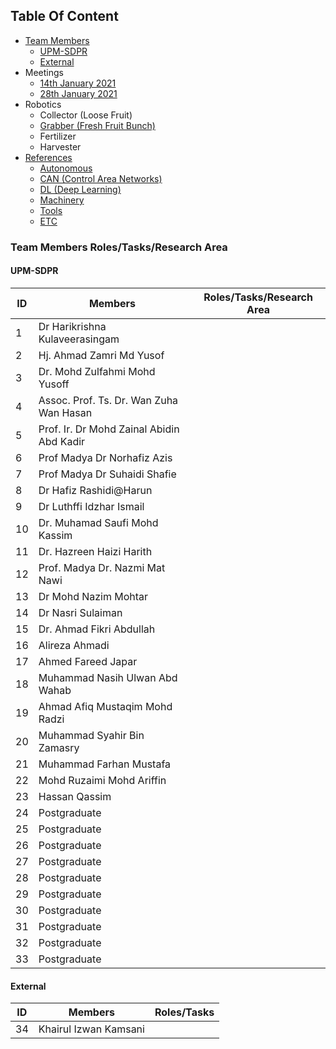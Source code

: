 ## Table Of Content
- [Team Members](https://github.com/KhairulIzwan/UPM-SDPR/blob/main/teams.md#team-members-rolestasksresearch-area)
	- [UPM-SDPR](https://github.com/KhairulIzwan/UPM-SDPR/blob/main/teams.md#upm-sdpr)
	- [External](https://github.com/KhairulIzwan/UPM-SDPR/blob/main/teams.md#external)
- Meetings
	- [14th January 2021](https://github.com/KhairulIzwan/UPM-SDPR/blob/main/materials/meetings/first/meet.md#meeting-no-1-14th-january-2021)
	- [28th January 2021](https://github.com/KhairulIzwan/UPM-SDPR/blob/main/materials/meetings/second/meet.md#meeting-no-2-28th-january-2021)
- Robotics
	- Collector (Loose Fruit)
	- [Grabber (Fresh Fruit Bunch)](https://github.com/KhairulIzwan/UPM-SDPR/blob/main/materials/grabber/info.md)
	- Fertilizer
	- Harvester
- [References](https://github.com/KhairulIzwan/UPM-SDPR/blob/main/reference.md)
	- [Autonomous](https://github.com/KhairulIzwan/UPM-SDPR/blob/main/reference.md#autonomous)
	- [CAN (Control Area Networks)](https://github.com/KhairulIzwan/UPM-SDPR/blob/main/reference.md#can-control-area-networks)
	- [DL (Deep Learning)](https://github.com/KhairulIzwan/UPM-SDPR/blob/main/reference.md#dl-deep-learning)
	- [Machinery](https://github.com/KhairulIzwan/UPM-SDPR/blob/main/reference.md#machinery)
	- [Tools](https://github.com/KhairulIzwan/UPM-SDPR/blob/main/reference.md#tools)
	- [ETC](https://github.com/KhairulIzwan/UPM-SDPR/blob/main/reference.md#etc)
	
### Team Members Roles/Tasks/Research Area
#### UPM-SDPR
ID | Members | Roles/Tasks/Research Area |
------------ | ------------- | -------------
1 | Dr Harikrishna Kulaveerasingam | 
2 | Hj. Ahmad Zamri Md Yusof | 
3 | Dr. Mohd Zulfahmi Mohd Yusoff | 
4 | Assoc. Prof. Ts. Dr. Wan Zuha Wan Hasan | 
5 | Prof. Ir. Dr Mohd Zainal Abidin Abd Kadir | 
6 | Prof Madya Dr Norhafiz Azis | 
7 | Prof Madya Dr Suhaidi Shafie | 
8 | Dr Hafiz Rashidi@Harun | 
9 | Dr Luthffi Idzhar Ismail | 
10 | Dr. Muhamad Saufi Mohd Kassim | 
11 | Dr. Hazreen Haizi Harith | 
12 | Prof. Madya Dr. Nazmi Mat Nawi | 
13 | Dr Mohd Nazim Mohtar | 
14 | Dr Nasri Sulaiman | 
15 | Dr. Ahmad Fikri Abdullah | 
16 | Alireza Ahmadi | 
17 | Ahmed Fareed Japar | 
18 | Muhammad Nasih Ulwan Abd Wahab | 
19 | Ahmad Afiq Mustaqim Mohd Radzi | 
20 | Muhammad Syahir Bin Zamasry | 
21 | Muhammad Farhan Mustafa | 
22 | Mohd Ruzaimi Mohd Ariffin | 
23 | Hassan Qassim | 
24 | Postgraduate | 
25 | Postgraduate | 
26 | Postgraduate | 
27 | Postgraduate | 
28 | Postgraduate | 
29 | Postgraduate | 
30 | Postgraduate | 
31 | Postgraduate | 
32 | Postgraduate | 
33 | Postgraduate | 

#### External
ID | Members | Roles/Tasks |
------------ | ------------- | -------------
34 | Khairul Izwan Kamsani | 
